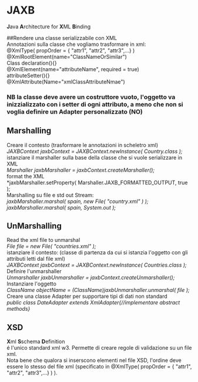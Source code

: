 # JAXB  
**J**ava **A**rchitecture for **X**ML **B**inding  

##Rendere una classe serializzabile con XML  
Annotazioni sulla classe che vogliamo trasformare in xml:  
@XmlType( propOrder = { "attr1", "attr2", "attr3",...} )  
@XmlRootElement(name="ClassNameOrSimilar")  
  Class declaration(){}  
@XmlElement(name="attributeName", required = true)  
  attributeSetter(){}  
@XmlAttribute(Name="xmlClassAttributeNmae")  <ClassNameOrSimilar xmlClassAttributeNmae=value>  
### NB la classe deve avere un costruttore vuoto, l'oggetto va inizzializzato con i setter di ogni attributo, a meno che non si voglia definire un Adapter personalizzato (NO)  

## Marshalling  
Creare il contesto (trasformare le annotazioni in scheletro xml)  
*JAXBContext jaxbContext = JAXBContext.newInstance( Country.class );*  
istanziare il marshaller sulla base della classe che si vuole serializzare in XML  
*Marshaller jaxbMarshaller = jaxbContext.createMarshaller();*  
format the XML  
*jaxbMarshaller.setProperty( Marshaller.JAXB_FORMATTED_OUTPUT, true );  
Marshalling su file e std out Stream:  
*jaxbMarshaller.marshal( spain, new File( "country.xml" ) );*   
*jaxbMarshaller.marshal( spain, System.out );*  
  
## UnMarshalling  
Read the xml file to unmarshal  
*File file = new File( "countries.xml" );*  
istanziare il contesto: (classe di partenza da cui si istanzia l'oggetto con gli attributi letti dal file xml)  
*JAXBContext jaxbContext = JAXBContext.newInstance( Countries.class );*  
Definire l'unmarshaller  
*Unmarshaller jaxbUnmarshaller = jaxbContext.createUnmarshaller();*  
Instanziare l'oggetto  
*ClassName objectName = (ClassName)jaxbUnmarshaller.unmarshal( file );*  
Creare una classe Adapter per supportare tipi di dati non standard  
*public class DateAdapter extends XmlAdapter{//implementare abstract methods}*  
    
## XSD    
**X**ml **S**schema **D**efinition   
é l'unico standard xml w3. Permette di creare regole di validazione su un file xml.  
Nota bene che qualora si inserscono elementi nel file XSD, l'ordine deve essere lo stesso del file xml (specificato in @XmlType( propOrder = { "attr1", "attr2", "attr3",...} )  ).  

  
